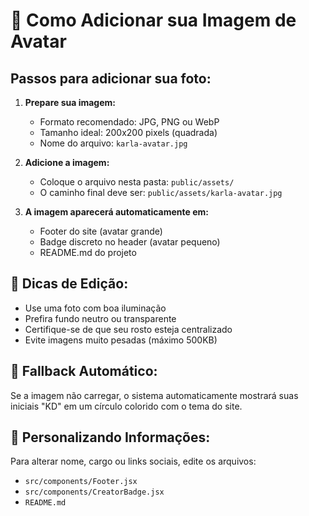 # 📸 Como Adicionar sua Imagem de Avatar

## Passos para adicionar sua foto:

1. **Prepare sua imagem:**

    - Formato recomendado: JPG, PNG ou WebP
    - Tamanho ideal: 200x200 pixels (quadrada)
    - Nome do arquivo: `karla-avatar.jpg`

2. **Adicione a imagem:**

    - Coloque o arquivo nesta pasta: `public/assets/`
    - O caminho final deve ser: `public/assets/karla-avatar.jpg`

3. **A imagem aparecerá automaticamente em:**
    - Footer do site (avatar grande)
    - Badge discreto no header (avatar pequeno)
    - README.md do projeto

## 🎨 Dicas de Edição:

-   Use uma foto com boa iluminação
-   Prefira fundo neutro ou transparente
-   Certifique-se de que seu rosto esteja centralizado
-   Evite imagens muito pesadas (máximo 500KB)

## 🔄 Fallback Automático:

Se a imagem não carregar, o sistema automaticamente mostrará suas iniciais "KD" em um círculo colorido com o tema do site.

## 📝 Personalizando Informações:

Para alterar nome, cargo ou links sociais, edite os arquivos:

-   `src/components/Footer.jsx`
-   `src/components/CreatorBadge.jsx`
-   `README.md`
